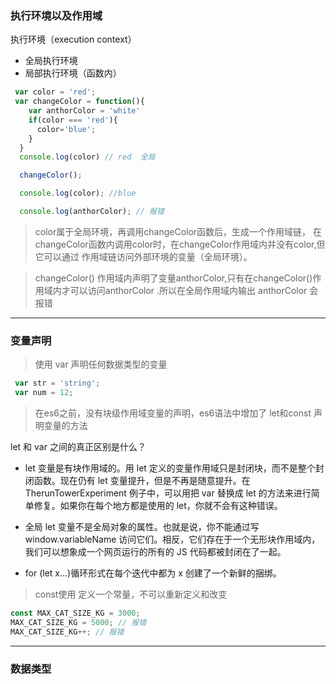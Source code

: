 ### 执行环境以及作用域

执行环境（execution context）

* 全局执行环境
* 局部执行环境（函数内）

```javascript
 var color = 'red';
 var changeColor = function(){
    var anthorColor = 'white'
    if(color === 'red'){
      color='blue';
    }
  }
  console.log(color) // red  全局

  changeColor();

  console.log(color); //blue

  console.log(anthorColor); // 报错


 ```
>   color属于全局环境，再调用changeColor函数后，生成一个作用域链，
 在changeColor函数内调用color时，在changeColor作用域内并没有color,但它可以通过
 作用域链访问外部环境的变量（全局环境）。

> changeColor() 作用域内声明了变量anthorColor,只有在changeColor()作用域内才可以访问anthorColor
.所以在全局作用域内输出 anthorColor 会报错

---

### 变量声明

> 使用 var 声明任何数据类型的变量

``` javascript
 var str = 'string';
 var num = 12;

```

> 在es6之前，没有块级作用域变量的声明，es6语法中增加了 let和const 声明变量的方法


let 和 var 之间的真正区别是什么？
* let 变量是有块作用域的。用 let 定义的变量作用域只是封闭块，而不是整个封闭函数。现在仍有 let 变量提升，但是不再是随意提升。在 TherunTowerExperiment 例子中，可以用把 var 替换成 let 的方法来进行简单修复。如果你在每个地方都是使用的 let，你就不会有这种错误。

* 全局 let 变量不是全局对象的属性。也就是说，你不能通过写 window.variableName 访问它们。相反，它们存在于一个无形块作用域内，我们可以想象成一个网页运行的所有的 JS 代码都被封闭在了一起。

* for (let x...)循环形式在每个迭代中都为 x 创建了一个新鲜的捆绑。


> const使用 定义一个常量，不可以重新定义和改变

```javascript
const MAX_CAT_SIZE_KG = 3000;
MAX_CAT_SIZE_KG = 5000; // 报错
MAX_CAT_SIZE_KG++; // 报错
```

---

### 数据类型

